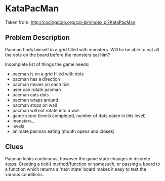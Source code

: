 # KataPacMan

Taken from:
http://codingdojo.org/cgi-bin/index.pl?KataPacMan

## Problem Description

Pacman finds himself in a grid filled with monsters. Will he be able to eat all the dots on the board before the monsters eat him?

Incomplete list of things the game needs:

 * pacman is on a grid filled with dots
 * pacman has a direction
 * pacman moves on each tick
 * user can rotate pacman
 * pacman eats dots
 * pacman wraps around
 * pacman stops on wall
 * pacman will not rotate into a wall
 * game score (levels completed, number of dots eaten in this level)
 * monsters...
 * levels
 * animate pacman eating (mouth opens and closes)

## Clues

Pacman looks continuous, however the game state changes in discrete steps. Creating a tick() method/function or somesuch, or passing a board to a function which returns a 'next state' board makes it easy to test the various conditions.

